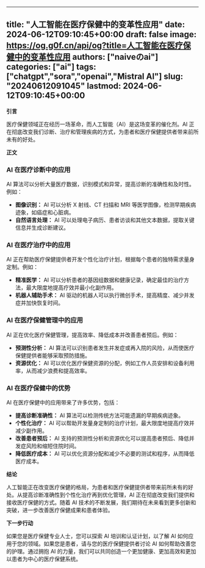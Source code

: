 
---
title: "人工智能在医疗保健中的变革性应用"
date: 2024-06-12T09:10:45+00:00
draft: false
image: https://og.g0f.cn/api/og?title=人工智能在医疗保健中的变革性应用
authors: ["naiveのai"]
categories: ["ai"]
tags: ["chatgpt","sora","openai","Mistral AI"]
slug: "20240612091045"
lastmod: 2024-06-12T09:10:45+00:00
---
**引言**

医疗保健领域正在经历一场革命，而人工智能（AI）是这场变革的催化剂。AI 正在彻底改变我们诊断、治疗和管理疾病的方式，为患者和医疗保健提供者带来前所未有的好处。

**正文**

### AI 在医疗诊断中的应用

AI 算法可以分析大量医疗数据，识别模式和异常，提高诊断的准确性和及时性。例如：

- **图像识别：** AI 可以分析 X 射线、CT 扫描和 MRI 等医学图像，检测早期疾病迹象，如癌症和心脏病。
- **自然语言处理：** AI 可以处理电子病历、患者访谈和其他文本数据，提取关键信息并生成诊断建议。

### AI 在医疗治疗中的应用

AI 正在帮助医疗保健提供者开发个性化治疗计划，根据每个患者的独特需求量身定制。例如：

- **精准医学：** AI 可以分析患者的基因组数据和健康记录，确定最佳的治疗方法，最大限度地提高疗效并最小化副作用。
- **机器人辅助手术：** AI 驱动的机器人可以执行微创手术，提高精度、减少并发症并加快恢复时间。

### AI 在医疗保健管理中的应用

AI 正在优化医疗保健管理，提高效率、降低成本并改善患者预后。例如：

- **预测性分析：** AI 算法可以识别患者发生并发症或再入院的风险，从而使医疗保健提供者能够采取预防措施。
- **资源优化：** AI 可以优化医疗保健资源的分配，例如工作人员安排和设备利用率，从而减少浪费和提高效率。

### AI 在医疗保健中的优势

AI 在医疗保健中的应用带来了许多优势，包括：

- **提高诊断准确性：** AI 算法可以检测传统方法可能遗漏的早期疾病迹象。
- **个性化治疗：** AI 可以帮助开发量身定制的治疗计划，最大限度地提高疗效并减少副作用。
- **改善患者预后：** AI 支持的预测性分析和资源优化可以提高患者预后、降低并发症风险和缩短住院时间。
- **降低医疗成本：** AI 可以优化资源分配和减少不必要的测试和程序，从而降低医疗成本。

**结论**

人工智能正在改变医疗保健的格局，为患者和医疗保健提供者带来前所未有的好处。从提高诊断准确性到个性化治疗再到优化管理，AI 正在彻底改变我们提供和接收医疗保健的方式。随着 AI 技术的不断发展，我们期待在未来看到更多创新和突破，进一步改善医疗保健成果和患者体验。

**下一步行动**

如果您是医疗保健专业人士，您可以探索 AI 培训和认证计划，以了解 AI 如何应用于您的领域。如果您是患者，请与您的医疗保健提供者讨论 AI 如何帮助改善您的护理。通过拥抱 AI 的力量，我们可以共同创造一个更加健康、更加高效和更加以患者为中心的医疗保健系统。